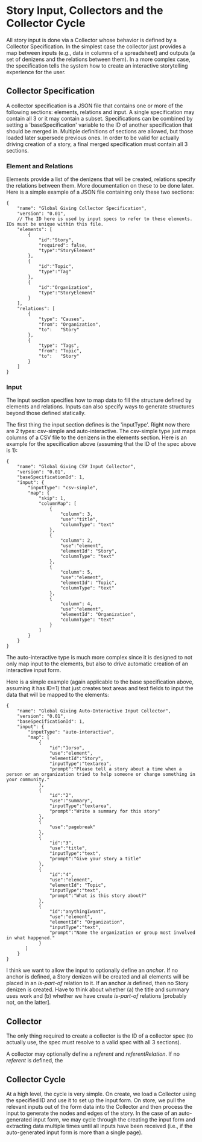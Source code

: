 # Story Input, Collectors and the Collector Cycle

All story input is done via a Collector whose behavior is defined by a Collector Specification. In the simplest case the collector just provides a map between inputs (e.g., data in columns of a spreadsheet) and outputs (a set of denizens and the relations between them). In a more complex case, the specification tells the system how to create an interactive storytelling experience for the user.

## Collector Specification

A collector specification is a JSON file that contains one or more of the following sections: elements, relations and input. A single specification may contain all 3 or it may contain a subset. Specifications can be combined by setting a 'baseSpecification' variable to the ID of another specification that should be merged in. Multiple definitions of sections are allowed, but those loaded later supersede previous ones. In order to be valid for actually driving creation of a story, a final merged specification must contain all 3 sections.

### Element and Relations

Elements provide a list of the denizens that will be created, relations specify the relations between them. More documentation on these to be done later. Here is a simple example of a JSON file containing only these two sections:

```
{
    "name": "Global Giving Collector Specification",
    "version": "0.01",
    // The ID here is used by input specs to refer to these elements. IDs must be unique within this file.
    "elements": [
        {
            "id":"Story",
            "required": false,
            "type":"StoryElement"
        },
        {
            "id":"Topic",
            "type":"Tag"
        },
        {
            "id":"Organization",
            "type":"StoryElement"
        }
    ],
    "relations": [
        {
            "type": "Causes",
            "from": "Organization",
            "to":   "Story"
        },
        {
            "type": "Tags",
            "from": "Topic",
            "to":   "Story"
        }
    ]
}
```

### Input

The input section specifies how to map data to fill the structure defined by elements and relations. Inputs can also specify ways to generate structures beyond those defined statically.

The first thing the input section defines is the 'inputType'. Right now there are 2 types: csv-simple and auto-interactive. The csv-simple type just maps columns of a CSV file to the denizens in the elements section. Here is an example for the specification above (assuming that the ID of the spec above is 1):

```
{
    "name": "Global Giving CSV Input Collector",
    "version": "0.01",
    "baseSpecificationId": 1,
    "input": {
        "inputType": "csv-simple",
        "map": {
            "skip": 1,
            "columnMap": [
                {
                    "column": 3,
                    "use":"title",
                    "columnType": "text"
                },
                {
                    "column": 2,
                    "use":"element",
                    "elementId": "Story",
                    "columnType": "text"
                },
                {
                    "column": 5,
                    "use":"element",
                    "elementId": "Topic",
                    "columnType": "text"
                },
                {
                    "column": 4,
                    "use":"element",
                    "elementId": "Organization",
                    "columnType": "text"
                }
            ]
        }
    }
}
```
The auto-interactive type is much more complex since it is designed to not only map input to the elements, but also to drive automatic creation of an interactive input form.

Here is a simple example (again applicable to the base specification above, assuming it has ID=1) that just creates text areas and text fields to input the data that will be mapped to the elements:

```
{
    "name": "Global Giving Auto-Interactive Input Collector",
    "version": "0.01",
    "baseSpecificationId": 1,
    "input": {
        "inputType": "auto-interactive",
        "map": [ 
            {
                "id":"1orso",
                "use":"element",
                "elementId":"Story",
                "inputType":"textarea",
                "prompt":"Please tell a story about a time when a person or an organization tried to help someone or change something in your community."
            },
            {
                "id":"2",
                "use":"summary",
                "inputType":"textarea",
                "prompt":"Write a summary for this story"
            },
            {
                "use":"pagebreak"
            },
            {
                "id":"3",
                "use":"title",
                "inputType":"text",
                "prompt":"Give your story a title"
            },
            {
                "id":"4",
                "use":"element",
                "elementId": "Topic",
                "inputType":"text",
                "prompt":"What is this story about?"
            },
            {
                "id":"anythingIwant",
                "use":"element",
                "elementId": "Organization",
                "inputType":"text",
                "prompt":"Name the organization or group most involved in what happened."
            }
       ]
    }
}

```
I think we want to allow the input to optionally define an *anchor*. If no anchor is defined, a Story denizen will be created and all elements will be placed in an *is-part-of* relation to it. If an anchor *is* defined, then no Story denizen is created. Have to think about whether (a) the title and summary uses work and (b) whether we have create *is-part-of* relations [probably not, on the latter].
## Collector

The only thing required to create a collector is the ID of a collector spec (to actually use, the spec must resolve to a valid spec with all 3 sections). 

A collector may optionally define a *referent* and *referentRelation*. If no *referent* is defined, the 

## Collector Cycle

At a high level, the cycle is very simple. On create, we load a Collector using the specified ID and use it to set up the input form. On store, we pull the relevant inputs out of the form data into the Collector and then process the input to 
generate the nodes and edges of the story. In the case of an auto-generated input form, we may cycle through the creating the input form and extracting data multiple times until all inputs have been received (i.e., if the auto-generated input form is more than a single page).


